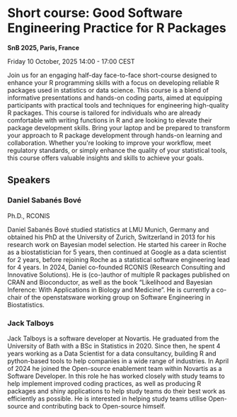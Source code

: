 # Short course: Good Software Engineering Practice for R Packages

**SnB 2025, Paris, France**

Friday 10 October, 2025 14:00 - 17:00 CEST

Join us for an engaging half-day face-to-face short-course designed to enhance your R programming skills with a focus on developing reliable R packages used in statistics or data science. This course is a blend of informative presentations and hands-on coding parts, aimed at equipping participants with practical tools and techniques for engineering high-quality R packages. This course is tailored for individuals who are already comfortable with writing functions in R and are looking to elevate their package development skills. Bring your laptop and be prepared to transform your approach to R package development through hands-on learning and collaboration. Whether you're looking to improve your workflow, meet regulatory standards, or simply enhance the quality of your statistical tools, this course offers valuable insights and skills to achieve your goals.

## Speakers

### Daniel Sabanés Bové

Ph.D., RCONIS

Daniel Sabanés Bové studied statistics at LMU Munich, Germany and obtained his PhD at the University of Zurich, Switzerland in 2013 for his research work on Bayesian model selection. He started his career in Roche as a biostatistician for 5 years, then continued at Google as a data scientist for 2 years, before rejoining Roche as a statistical software engineering lead for 4 years. In 2024, Daniel co-founded RCONIS (Research Consulting and Innovative Solutions). He is (co-)author of multiple R packages published on CRAN and Bioconductor, as well as the book “Likelihood and Bayesian Inference: With Applications in Biology and Medicine”. He is currently a co-chair of the openstatsware working group on Software Engineering in Biostatistics.

### Jack Talboys

Jack Talboys is a software developer at Novartis. He graduated from the University of Bath with a BSc in Statistics in 2020. Since then, he spent 4 years working as a Data Scientist for a data consultancy, building R and python-based tools to help companies in a wide range of industries. In April of 2024 he joined the Open-source enablement team within Novartis as a Software Developer. In this role he has worked closely with study teams to help implement improved coding practices, as well as producing R packages and shiny applications to help study teams do their best work as efficiently as possible. He is interested in helping study teams utilise Open-source and contributing back to Open-source himself.
